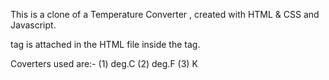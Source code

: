 This is a clone of a Temperature Converter , created with HTML & CSS and Javascript. 
<script></script> tag is attached in the HTML file inside the <body></body> tag.

Coverters used are:-
(1) deg.C
(2) deg.F
(3) K

